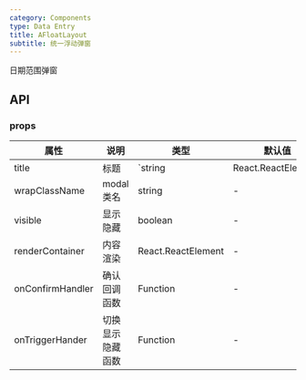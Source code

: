 ```yaml
---
category: Components
type: Data Entry
title: AFloatLayout
subtitle: 统一浮动弹窗
---
```


日期范围弹窗

## API

### props

| 属性             | 说明             | 类型               | 默认值              |
| ---------------- | ---------------- | ------------------ | ------------------- |
| title            | 标题             | `string            | React.ReactElement` | - |
| wrapClassName    | modal 类名       | string             | -                   |
| visible          | 显示隐藏         | boolean            | -                   |
| renderContainer  | 内容渲染         | React.ReactElement | -                   |
| onConfirmHandler | 确认回调函数     | Function           | -                   |
| onTriggerHander  | 切换显示隐藏函数 | Function           | -                   |
